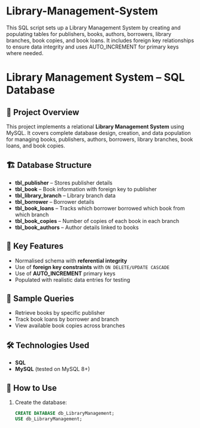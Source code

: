 # Library-Management-System
This SQL script sets up a Library Management System by creating and populating tables for publishers, books, authors, borrowers, library branches, book copies, and book loans. It includes foreign key relationships to ensure data integrity and uses AUTO_INCREMENT for primary keys where needed.
# Library Management System – SQL Database

## 📌 Project Overview
This project implements a relational **Library Management System** using MySQL. It covers complete database design, creation, and data population for managing books, publishers, authors, borrowers, library branches, book loans, and book copies.

## 🏗️ Database Structure

- **tbl_publisher** – Stores publisher details
- **tbl_book** – Book information with foreign key to publisher
- **tbl_library_branch** – Library branch data
- **tbl_borrower** – Borrower details
- **tbl_book_loans** – Tracks which borrower borrowed which book from which branch
- **tbl_book_copies** – Number of copies of each book in each branch
- **tbl_book_authors** – Author details linked to books

## 🔑 Key Features

- Normalised schema with **referential integrity**
- Use of **foreign key constraints** with `ON DELETE/UPDATE CASCADE`
- Use of **AUTO_INCREMENT** primary keys
- Populated with realistic data entries for testing

## 🧪 Sample Queries

- Retrieve books by specific publisher  
- Track book loans by borrower and branch  
- View available book copies across branches

## 🛠️ Technologies Used

- **SQL**
- **MySQL** (tested on MySQL 8+)

## 📂 How to Use

1. Create the database:  
   ```sql
   CREATE DATABASE db_LibraryManagement;
   USE db_LibraryManagement;
